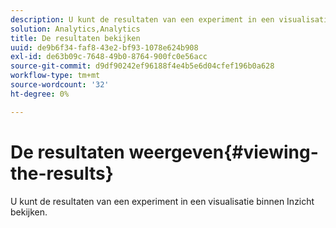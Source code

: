 ```yaml
---
description: U kunt de resultaten van een experiment in een visualisatie binnen Inzicht bekijken.
solution: Analytics,Analytics
title: De resultaten bekijken
uuid: de9b6f34-faf8-43e2-bf93-1078e624b908
exl-id: de63b09c-7648-49b0-8764-900fc0e56acc
source-git-commit: d9df90242ef96188f4e4b5e6d04cfef196b0a628
workflow-type: tm+mt
source-wordcount: '32'
ht-degree: 0%

---
```


# De resultaten weergeven{#viewing-the-results}

U kunt de resultaten van een experiment in een visualisatie binnen Inzicht bekijken.
